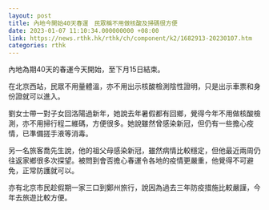 ```yaml
---
layout: post
title: 內地今開始40天春運　民眾稱不用做核酸及掃碼很方便
date: 2023-01-07 11:10:34.000000000 +08:00
link: https://news.rthk.hk/rthk/ch/component/k2/1682913-20230107.htm
categories: rthk
---
```


內地為期40天的春運今天開始，至下月15日結束。

在北京西站，民眾不用量體溫，亦不用出示核酸檢測陰性證明，只是出示車票和身份證就可以進入。

劉女士帶一對子女回洛陽過新年，她說去年暑假都有回鄉，覺得今年不用做核酸檢測，亦不用掃行程二維碼，方便很多。她說雖然曾感染新冠，但仍有一些擔心疫情，已準備搓手液等消毒。

另一名旅客喬先生說，他的祖父母感染新冠，雖然病情比較穩定，但他最近兩周仍往返家鄉很多次探望。被問到會否擔心春運令各地的疫情更嚴重，他覺得不可避免，正常防護就可以。

亦有北京市民趁假期一家三口到鄭州旅行，說因為過去三年防疫措施比較嚴謹，今年去旅遊比較方便。
